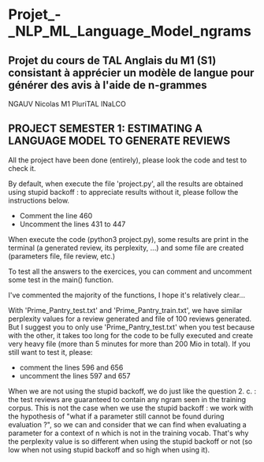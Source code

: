 # Projet_-_NLP_ML_Language_Model_ngrams
## Projet du cours de TAL Anglais du M1 (S1) consistant à apprécier un modèle de langue pour générer des avis à l'aide de n-grammes


NGAUV Nicolas
M1 PluriTAL INaLCO 

## PROJECT SEMESTER 1: ESTIMATING A LANGUAGE MODEL TO GENERATE REVIEWS




All the project have been done (entirely), please look the code and test to check it.

By default, when execute the file 'project.py', all the results are obtained using stupid backoff : to appreciate results without it, please follow the instructions below.

- Comment the line 460
- Uncomment the lines 431 to 447



When execute the code (python3 project.py), some results are print in the terminal (a generated review, its perplexity, ...) and some file are created (parameters file, file review, etc.)

To test all the answers to the exercices, you can comment and uncomment some test in the main() function.

I've commented the majority of the functions, I hope it's relatively clear...

With 'Prime_Pantry_test.txt' and 'Prime_Pantry_train.txt', we have similar perplexity values for a review generated and file of 100 reviews generated.
But I suggest you to only use 'Prime_Pantry_test.txt' when you test because with the other, it takes too long for the code to be fully executed and create very heavy file (more than 5 minutes for more than 200 Mio in total).
If you still want to test it, please:
- comment the lines 596 and 656
- uncomment the lines 597 and 657


When we are not using the stupid backoff, we do just like the question 2. c. : the test reviews are guaranteed to contain any ngram seen in the training corpus.
This is not the case when we use the stupid backoff : we work with the hypothesis of "what if a parameter still cannot be found during evaluation ?", so we can and consider that we can find when evaluating a parameter for a context of n which is not in the training vocab.
That's why the perplexity value is so different when using the stupid backoff or not (so low when not using stupid backoff and so high when using it).
